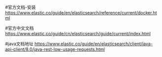 #官方文档-安装
https://www.elastic.co/guide/en/elasticsearch/reference/current/docker.html

#官方中文文档
https://www.elastic.co/guide/cn/elasticsearch/guide/current/index.html

#java文档地址
https://www.elastic.co/guide/en/elasticsearch/client/java-api-client/8.0/java-rest-low-usage-requests.html